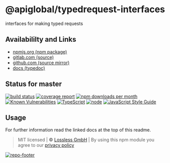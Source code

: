 # @apiglobal/typedrequest-interfaces
interfaces for making typed requests

## Availabililty and Links
* [npmjs.org (npm package)](https://www.npmjs.com/package/@apiglobal/typedrequest-interfaces)
* [gitlab.com (source)](https://gitlab.com/apiglobal/typedrequest-interfaces)
* [github.com (source mirror)](https://github.com/apiglobal/typedrequest-interfaces)
* [docs (typedoc)](https://apiglobal.gitlab.io/typedrequest-interfaces/)

## Status for master
[![build status](https://gitlab.com/apiglobal/typedrequest-interfaces/badges/master/build.svg)](https://gitlab.com/apiglobal/typedrequest-interfaces/commits/master)
[![coverage report](https://gitlab.com/apiglobal/typedrequest-interfaces/badges/master/coverage.svg)](https://gitlab.com/apiglobal/typedrequest-interfaces/commits/master)
[![npm downloads per month](https://img.shields.io/npm/dm/@apiglobal/typedrequest-interfaces.svg)](https://www.npmjs.com/package/@apiglobal/typedrequest-interfaces)
[![Known Vulnerabilities](https://snyk.io/test/npm/@apiglobal/typedrequest-interfaces/badge.svg)](https://snyk.io/test/npm/@apiglobal/typedrequest-interfaces)
[![TypeScript](https://img.shields.io/badge/TypeScript->=%203.x-blue.svg)](https://nodejs.org/dist/latest-v10.x/docs/api/)
[![node](https://img.shields.io/badge/node->=%2010.x.x-blue.svg)](https://nodejs.org/dist/latest-v10.x/docs/api/)
[![JavaScript Style Guide](https://img.shields.io/badge/code%20style-prettier-ff69b4.svg)](https://prettier.io/)

## Usage

For further information read the linked docs at the top of this readme.

> MIT licensed | **&copy;** [Lossless GmbH](https://lossless.gmbh)
| By using this npm module you agree to our [privacy policy](https://lossless.gmbH/privacy)

[![repo-footer](https://lossless.gitlab.io/publicrelations/repofooter.svg)](https://maintainedby.lossless.com)
